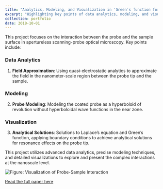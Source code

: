 ```yaml
---
title: "Analytics, Modeling, and Visualization in 'Green’s function for a sharpened and metal-coated dielectric probe'"
excerpt: "Highlighting key points of data analytics, modeling, and visualization from the article<br/><img src='/images/500x300.png'>"
collection: portfolio
date: 2018-10-01
---
```


This project focuses on the interaction between the probe and the sample surface in apertureless scanning-probe optical microscopy. Key points include:

### Data Analytics
1. **Field Approximation**: Using quasi-electrostatic analytics to approximate the field in the nanometer-scale region between the probe tip and the sample.

### Modeling
2. **Probe Modeling**: Modeling the coated probe as a hyperboloid of revolution without hyperboloidal wave functions in the near zone.

### Visualization
3. **Analytical Solutions**: Solutions to Laplace’s equation and Green’s function, applying boundary conditions to achieve analytical solutions for resonance effects on the probe tip.

This project utilizes advanced data analytics, precise modeling techniques, and detailed visualizations to explore and present the complex interactions at the nanoscale level.

![Figure: Visualization of Probe-Sample Interaction](https://github.com/vineet-kumar-tennessee/vineet.github.io/blob/master/images/p1_viz1.png)

[Read the full paper here](https://doi.org/10.1364/AO.57.002150)
